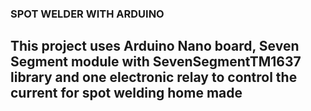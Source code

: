 ### SPOT WELDER WITH ARDUINO

## This project uses Arduino Nano board, Seven Segment module with SevenSegmentTM1637 library and one electronic relay to control the current for spot welding home made
